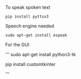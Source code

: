 To speak spoken text

```
pip install pyttsx3

```

Speech engine needed
```
sudo apt-get install espeak
```


For the GUI

'''
sudo apt-get install python3-tk

pip install customtkinter

'''

